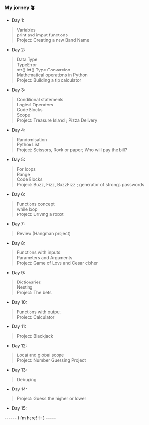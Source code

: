### My jorney 🪴

* Day 1:
> Variables <br>
> print and imput functions <br>
> Project: Creating a new Band Name<br>

* Day 2:
> Data Type<br>
> TypeError<br>
> str() int() Type Conversion <br>
> Mathematical operations in Python<br>
> Project: Building a tip calculator<br>

* Day 3:
> Conditional statements<br>
> Logical Operators<br>
> Code Blocks <br>
> Scope<br>
> Project: Treasure Island ; Pizza Delivery<br>

* Day 4:
> Randomisation<br>
> Python List<br>
> Project: Scissors, Rock or paper; Who will pay the bill?<br>

* Day 5:
> For loops<br>
> Range<br>
> Code Blocks<br>
> Project: Buzz, Fizz, BuzzFizz ; generator of strongs passwords<br>

* Day 6:
> Functions concept<br>
> while loop<br>
> Project: Driving a robot <br>

* Day 7:
> Review (Hangman project)

* Day 8:
> Functions with inputs<br>
> Parameters and Arguments<br>
> Project: Game of Love and Cesar cipher

* Day 9:
> Dictionaries<br>
> Nesting<br>
> Project: The bets 


* Day 10:
> Functions with output<br>
> Project: Calculator 

* Day 11:
> Project: Blackjack <br>

* Day 12:
>Local and global scope <br>
> Project: Number Guessing Project <br>

* Day 13:
> Debuging <br>

* Day 14:
> Project: Guess the higher or lower<br>

* Day 15:

------ (I'm here! ✨ ) -----